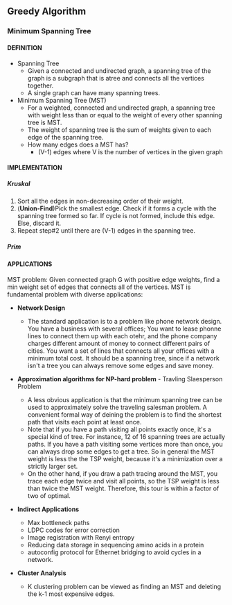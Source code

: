 ## Greedy Algorithm

### Minimum Spanning Tree
#### DEFINITION
- Spanning Tree
  - Given a connected and undirected graph, a spanning tree of the graph is a subgraph that is atree and connects all the vertices together.
  - A single graph can have many spanning trees.
- Minimum Spanning Tree (MST)
  - For a weighted, connected and undirected graph, a spanning tree with weight less than or equal to the weight of every other spanning tree is MST.
  - The weight of spanning tree is the sum of weights given to each edge of the spanning tree.
  - How many edges does a MST has?
    - (V-1) edges where V is the number of vertices in the given graph
#### IMPLEMENTATION
##### Kruskal
1. Sort all the edges in non-decreasing order of their weight.
2. (**Union-Find**)Pick the smallest edge. Check if it forms a cycle with the spanning tree formed so far. If cycle is not formed, include this edge. Else, discard it.
3. Repeat step#2 until there are (V-1) edges in the spanning tree.
##### Prim
#### APPLICATIONS
MST problem: Given connected graph G with positive edge weights, find a min weight set of edges that connects all of the vertices.
MST is fundamental problem with diverse applications:
- **Network Design**
  - The standard application is to a problem like phone network design. You have a business with several offices;
  You want to lease phonne lines to connect them up with each otehr, and the phone company charges different amount of money to connect different pairs of cities.
  You want a set of lines that connects all your offices with a minimum total cost. It should be a spanning tree, since if a network isn't a tree you can always remove some edges and save money.
  
- **Approximation algorithms for NP-hard problem** - Travling Slaesperson Problem
  - A less obvious application is that the minimum spanning tree can be used to approximately solve the traveling salesman problem.
  A convenient formal way of deining the problem is to find the shortest path that visits each point at least once.
  - Note that if you have a path visiting all points exactly once, it's a special kind of tree. For instance, 12 of 16 spanning trees are actually paths. 
  If you have a path visiting some vertices more than once, you can always drop some edges to get a tree. So in general the MST weight is less the the TSP weight,
  because it's a minimization over a strictly larger set.
  - On the other hand, if you draw a path tracing around the MST, you trace each edge twice and visit all points, so the TSP weight is less than 
  twice the MST weight. Therefore, this tour is within a factor of two of optimal.
- **Indirect Applications**
  - Max bottleneck paths
  - LDPC codes for error correction
  - Image registration with Renyi entropy
  - Reducing data storage in sequencing amino acids in a protein
  - autoconfig protocol for Ethernet bridging to avoid cycles in a network.
- **Cluster Analysis**
  - K clustering problem can be viewed as finding an MST and deleting the k-1 most expensive edges.
